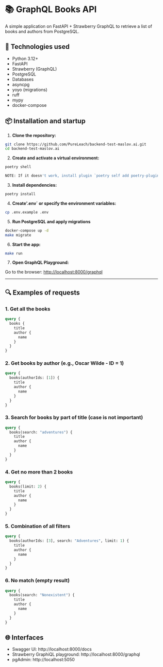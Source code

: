# 📚 GraphQL Books API

A simple application on FastAPI + Strawberry GraphQL to retrieve a list of books and authors from PostgreSQL.

## 🚀 Technologies used

- Python 3.12+
- FastAPI
- Strawberry (GraphQL)
- PostgreSQL
- Databases
- asyncpg
- yoyo (migrations)
- ruff
- mypy
- docker-compose


## 📦 Installation and startup

1. **Clone the repository:**

```bash
git clone https://github.com/PureLeach/backend-test-maslov.ai.git
cd backend-test-maslov.ai
````

2. **Create and activate a virtual environment:**

```bash
poetry shell

NOTE: If it doesn't work, install plugin `poetry self add poetry-plugin-shell`
```

3. **Install dependencies:**

```bash
poetry install
```

4. **Create'.env` or specify the environment variables:**


```bash
cp .env.example .env
```

5. **Run PostgreSQL and apply migrations**

```bash
docker-compose up -d
make migrate
```

6. **Start the app:**

```bash
make run
```

7. **Open GraphQL Playground:**

Go to the browser: [http://localhost:8000/graphql](http://localhost:8000/graphql)

---

## 🔍 Examples of requests

### 1. Get all the books
```graphql
query {
  books {
    title
    author {
      name
    }
  }
}
```

### 2. Get books by author (e.g., Oscar Wilde - ID = 1)
```graphql
query {
  books(authorIds: [1]) {
    title
    author {
      name
    }
  }
}
```

### 3. Search for books by part of title (case is not important)
```graphql
query {
  books(search: "adventures") {
    title
    author {
      name
    }
  }
}
```

### 4. Get no more than 2 books
```graphql
query {
  books(limit: 2) {
    title
    author {
      name
    }
  }
}
```

### 5. Combination of all filters
```graphql
query {
  books(authorIds: [3], search: "Adventures", limit: 1) {
    title
    author {
      name
    }
  }
}
```

### 6. No match (empty result)
```graphql
query {
  books(search: "Nonexistent") {
    title
    author {
      name
    }
  }
}
```

## 🌐 Interfaces

- Swagger UI: http://localhost:8000/docs
- Strawberry GraphiQL playground: http://localhost:8000/graphql
- pgAdmin: http://localhost:5050
